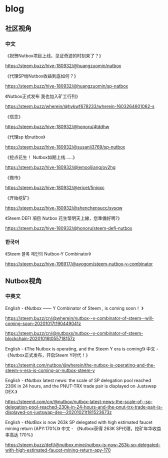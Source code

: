 # blog

## 社区视角

### 中文

《祝贺Nutbox项目上线，见证奇迹的时刻来了？》

https://steem.buzz/hive-180932/@huangzuomin/nutbox

《代理SP给Nutbox收益到底如何？》

https://steem.buzz/hive-180932/@huangzuomin/sp-natbox

《Nutbox正式发布 我也加入矿工行列》

https://steem.buzz/wherein/@hykwf678233/wherein-1603264601062-s

《信念》

https://steem.buzz/hive-180932/@honoru/4tddhw

《代理sp 给nutbox》

https://steem.buzz/hive-180932/@susanli3769/sp-nutbox

《挖点花生！ Nutbox如期上线......》

https://steem.buzz/hive-180932/@lemooljiang/ov2hg

《做市》

https://steem.buzz/hive-180932/@ericet/5niqxc

《开始挖矿》

https://steem.buzz/hive-180932/@shenchensucc/svsqw

《Steem DEFI 項目 Nutbox 花生幣明天上線，您準備好嗎?》

https://steem.buzz/hive-180932/@honoru/steem-defi-nutbox

### 한국어

《Steem 블록 체인의 Nutbox-Y Combinator》

https://steem.buzz/hive-196917/@ayogom/steem-nutbox-y-combinator

## Nutbox视角

### 中英文

English - 《Nutbox —— Y Combinator of Steem , is coming soon！ 》

https://steem.buzz/cn/@wherein/nutbox--y-combinator-of-steem--will-coming-soon-20201017t190449041z

https://steem.buzz/cn/@nutboxs/nutbox--y-combinator-of-steem-blockchain-20201016t055718157z

English - 《The Nutbox is operating, and the Steem Y era is coming!》
中文 - 《Nutbox正式发布，开启Steem Y时代！》

https://steemit.com/nutbox/@wherein/the-nutbox-is-operating-and-the-steem-y-era-is-coming-or-nutbox-steem-y

English - 《Nutbox latest news: the scale of SP delegation pool reached 230K in 24 hours, and the PNUT-TRX trade pair is displayed on Justswap DEX.》

https://steemit.com/cn/@nutbox/nutbox-latest-news-the-scale-of--sp-delegation-pool-reached-230k-in-24-hours-and-the-pnut-trx-trade-pair-is-displayed-on-justswap-dex--20201021t181523673z

English - 《NutBox is now 263k SP delegated with high estimated faucet mining return (APY:170%)》
中文 - 《Nutbox获得 263K SP代理，挖矿年华收益率高达 170%》

https://steem.buzz/defi/@nutbox.mine/nutbox-is-now-263k-sp-delegated-with-high-estimated-faucet-mining-return-apy-170
